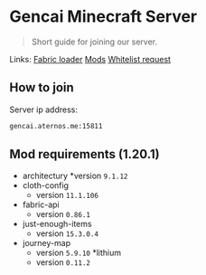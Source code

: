 # Gencai Minecraft Server
> Short guide for joining our server.

Links:
[Fabric loader](https://fabricmc.net)
[Mods](mods)
[Whitelist request](https://github.com/jvblx/mc-server/issues/new/choose)

## How to join

Server ip address:

```sh
gencai.aternos.me:15811
```

## Mod requirements (1.20.1)

* architectury
    *version `9.1.12`
* cloth-config
    * version `11.1.106`
* fabric-api
    * version `0.86.1`
* just-enough-items
    * version `15.3.0.4`
* journey-map
    * version `5.9.10`
*lithium
    * version `0.11.2`
